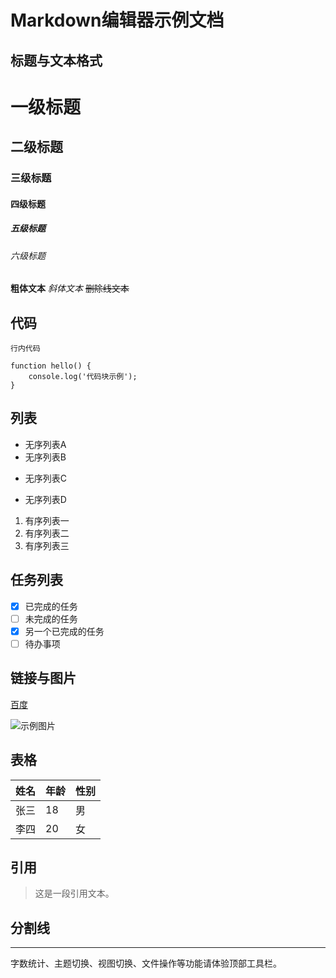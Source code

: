 # Markdown编辑器示例文档

## 标题与文本格式

# 一级标题
## 二级标题
### 三级标题
#### 四级标题
##### 五级标题
###### 六级标题

**粗体文本**
*斜体文本*
~~删除线文本~~

## 代码

`行内代码`

```
function hello() {
    console.log('代码块示例');
}
```

## 列表

- 无序列表A
- 无序列表B
* 无序列表C
+ 无序列表D

1. 有序列表一
2. 有序列表二
3. 有序列表三

## 任务列表

- [x] 已完成的任务
- [ ] 未完成的任务
- [x] 另一个已完成的任务
- [ ] 待办事项

## 链接与图片

[百度](https://www.baidu.com)

![示例图片](https://via.placeholder.com/100)

## 表格

| 姓名 | 年龄 | 性别 |
| ---- | ---- | ---- |
| 张三 | 18   | 男   |
| 李四 | 20   | 女   |

## 引用

> 这是一段引用文本。

## 分割线

---

字数统计、主题切换、视图切换、文件操作等功能请体验顶部工具栏。 